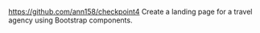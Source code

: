 https://github.com/ann158/checkpoint4 Create a landing page for a travel agency using Bootstrap components.

